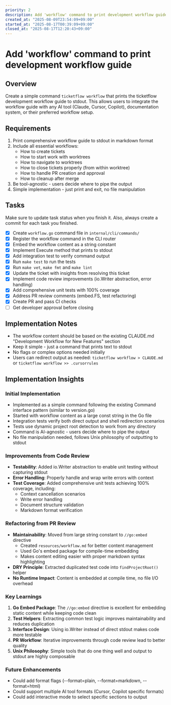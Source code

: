 ```yaml
---
priority: 2
description: Add 'workflow' command to print development workflow guide
created_at: "2025-08-09T23:54:09+09:00"
started_at: "2025-08-17T00:39:09+09:00"
closed_at: "2025-08-17T12:20:43+09:00"
---
```


# Add 'workflow' command to print development workflow guide

## Overview
Create a simple command `ticketflow workflow` that prints the ticketflow development workflow guide to stdout. This allows users to integrate the workflow guide with any AI tool (Claude, Cursor, Copilot), documentation system, or their preferred workflow setup.

## Requirements
1. Print comprehensive workflow guide to stdout in markdown format
2. Include all essential workflows:
   - How to create tickets
   - How to start work with worktrees
   - How to navigate to worktrees
   - How to close tickets properly (from within worktree)
   - How to handle PR creation and approval
   - How to cleanup after merge
3. Be tool-agnostic - users decide where to pipe the output
4. Simple implementation - just print and exit, no file manipulation

## Tasks
Make sure to update task status when you finish it. Also, always create a commit for each task you finished.

- [x] Create `workflow.go` command file in `internal/cli/commands/`
- [x] Register the workflow command in the CLI router
- [x] Embed the workflow content as a string constant
- [x] Implement Execute method that prints to stdout
- [x] Add integration test to verify command output
- [x] Run `make test` to run the tests
- [x] Run `make vet`, `make fmt` and `make lint`
- [x] Update the ticket with insights from resolving this ticket
- [x] Implement code review improvements (io.Writer abstraction, error handling)
- [x] Add comprehensive unit tests with 100% coverage
- [x] Address PR review comments (embed.FS, test refactoring)
- [x] Create PR and pass CI checks
- [ ] Get developer approval before closing

## Implementation Notes
- The workflow content should be based on the existing CLAUDE.md "Development Workflow for New Features" section
- Keep it simple - just a command that prints text to stdout
- No flags or complex options needed initially
- Users can redirect output as needed: `ticketflow workflow > CLAUDE.md` or `ticketflow workflow >> .cursorrules`

## Implementation Insights

### Initial Implementation
- Implemented as a simple command following the existing Command interface pattern (similar to version.go)
- Started with workflow content as a large const string in the Go file
- Integration tests verify both direct output and shell redirection scenarios
- Tests use dynamic project root detection to work from any directory
- Command is AI-agnostic - users decide where to pipe the output
- No file manipulation needed, follows Unix philosophy of outputting to stdout

### Improvements from Code Review
- **Testability**: Added io.Writer abstraction to enable unit testing without capturing stdout
- **Error Handling**: Properly handle and wrap write errors with context
- **Test Coverage**: Added comprehensive unit tests achieving 100% coverage, including:
  - Context cancellation scenarios
  - Write error handling
  - Document structure validation
  - Markdown format verification

### Refactoring from PR Review
- **Maintainability**: Moved from large string constant to `//go:embed` directive
  - Created `resources/workflow.md` for better content management
  - Used Go's embed package for compile-time embedding
  - Makes content editing easier with proper markdown syntax highlighting
- **DRY Principle**: Extracted duplicated test code into `findProjectRoot()` helper
- **No Runtime Impact**: Content is embedded at compile time, no file I/O overhead

### Key Learnings
1. **Go Embed Package**: The `//go:embed` directive is excellent for embedding static content while keeping code clean
2. **Test Helpers**: Extracting common test logic improves maintainability and reduces duplication
3. **Interface Design**: Using io.Writer instead of direct stdout makes code more testable
4. **PR Workflow**: Iterative improvements through code review lead to better quality
5. **Unix Philosophy**: Simple tools that do one thing well and output to stdout are highly composable

### Future Enhancements
- Could add format flags (--format=plain, --format=markdown, --format=html)
- Could support multiple AI tool formats (Cursor, Copilot specific formats)
- Could add interactive mode to select specific sections to output
